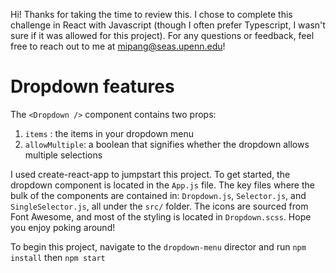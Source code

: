 Hi! Thanks for taking the time to review this. I chose to complete this challenge in React with Javascript (though I often prefer Typescript, I wasn't sure if it was allowed for this project). For any questions or feedback, feel free to reach out to me at mipang@seas.upenn.edu!

# Dropdown features

The `<Dropdown />` component contains two props:

1. `items` : the items in your dropdown menu
2. `allowMultiple`: a boolean that signifies whether the dropdown allows multiple selections

I used create-react-app to jumpstart this project. To get started, the dropdown component is located in the `App.js` file. The key files where the bulk of the components are contained in: `Dropdown.js`, `Selector.js`, and `SingleSelector.js`, all under the `src/` folder. The icons are sourced from Font Awesome, and most of the styling is located in `Dropdown.scss`. Hope you enjoy poking around!

To begin this project, navigate to the `dropdown-menu` director and run
`npm install`
then
`npm start`
